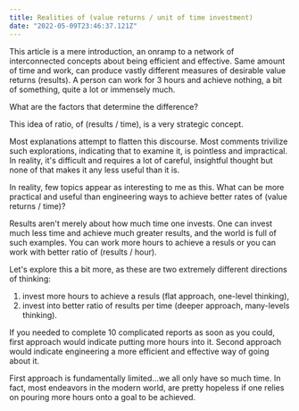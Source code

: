 ```yaml
---
title: Realities of (value returns / unit of time investment)
date: "2022-05-09T23:46:37.121Z"
---
```


This article is a mere introduction, an onramp to a network of interconnected concepts about being efficient and effective. Same amount of time and work, can produce vastly different measures of desirable value returns (results). A person can work for 3 hours and achieve nothing, a bit of something, quite a lot or immensely much.

What are the factors that determine the difference?

This idea of ratio, of (results / time), is a very strategic concept.

Most explanations attempt to flatten this discourse. Most comments trivilize such explorations, indicating that to examine it, is pointless and impractical. In reality, it's difficult and requires a lot of careful, insightful thought but none of that makes it any less useful than it is.

In reality, few topics appear as interesting to me as this. What can be more practical and useful than engineering ways to achieve better rates of (value returns / time)?

Results aren't merely about how much time one invests. One can invest much less time and achieve much greater results, and the world is full of such examples. You can work more hours to achieve a resuls or you can work with better ratio of (results / hour).

Let's explore this a bit more, as these are two extremely different directions of thinking:

1. invest more hours to achieve a resuls (flat approach, one-level thinking),
2. invest into better ratio of results per time (deeper approach, many-levels thinking).

If you needed to complete 10 complicated reports as soon as you could, first approach would indicate putting more hours into it. Second approach would indicate engineering a more efficient and effective way of going about it.

First approach is fundamentally limited...we all only have so much time. In fact, most endeavors in the modern world, are pretty hopeless if one relies on pouring more hours onto a goal to be achieved.
